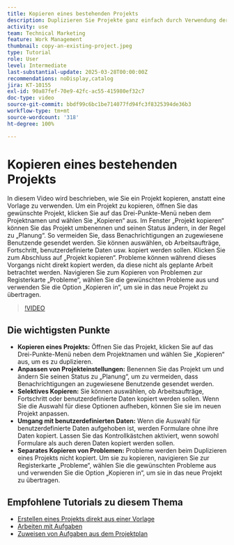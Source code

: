 ```yaml
---
title: Kopieren eines bestehenden Projekts
description: Duplizieren Sie Projekte ganz einfach durch Verwendung der Option „Kopieren“ im Drei-Punkte-Menü, Umbenennen und Festlegen des Status auf „Planung“, Kopieren benutzerdefinierter Daten und Formulare und separates Übertragen von Problemen über die Registerkarte „Probleme“ für maßgeschneiderte Projekt-Setups.
activity: use
team: Technical Marketing
feature: Work Management
thumbnail: copy-an-existing-project.jpeg
type: Tutorial
role: User
level: Intermediate
last-substantial-update: 2025-03-28T00:00:00Z
recommendations: noDisplay,catalog
jira: KT-10155
exl-id: 90a87fef-70e9-42fc-ac55-415980ef32c7
doc-type: video
source-git-commit: bbdf99c6bc1be714077fd94fc3f8325394de36b3
workflow-type: tm+mt
source-wordcount: '318'
ht-degree: 100%

---
```


# Kopieren eines bestehenden Projekts

In diesem Video wird beschrieben, wie Sie ein Projekt kopieren, anstatt eine Vorlage zu verwenden. Um ein Projekt zu kopieren, öffnen Sie das gewünschte Projekt, klicken Sie auf das Drei-Punkte-Menü neben dem Projektnamen und wählen Sie „Kopieren“ aus.  Im Fenster „Projekt kopieren“ können Sie das Projekt umbenennen und seinen Status ändern, in der Regel zu „Planung“. So vermeiden Sie, dass Benachrichtigungen an zugewiesene Benutzende gesendet werden. Sie können auswählen, ob Arbeitsaufträge, Fortschritt, benutzerdefinierte Daten usw. kopiert werden sollen. Klicken Sie zum Abschluss auf „Projekt kopieren“.
Probleme können während dieses Vorgangs nicht direkt kopiert werden, da diese nicht als geplante Arbeit betrachtet werden. Navigieren Sie zum Kopieren von Problemen zur Registerkarte „Probleme“, wählen Sie die gewünschten Probleme aus und verwenden Sie die Option „Kopieren in“, um sie in das neue Projekt zu übertragen. 


>[!VIDEO](https://video.tv.adobe.com/v/3456047/?quality=12&learn=on&enablevpops=1&captions=ger)

## Die wichtigsten Punkte

* **Kopieren eines Projekts:** Öffnen Sie das Projekt, klicken Sie auf das Drei-Punkte-Menü neben dem Projektnamen und wählen Sie „Kopieren“ aus, um es zu duplizieren. 
* **Anpassen von Projekteinstellungen:** Benennen Sie das Projekt um und ändern Sie seinen Status zu „Planung“, um zu vermeiden, dass Benachrichtigungen an zugewiesene Benutzende gesendet werden.
* **Selektives Kopieren:** Sie können auswählen, ob Arbeitsaufträge, Fortschritt oder benutzerdefinierte Daten kopiert werden sollen. Wenn Sie die Auswahl für diese Optionen aufheben, können Sie sie im neuen Projekt anpassen.
* **Umgang mit benutzerdefinierten Daten:** Wenn die Auswahl für benutzerdefinierte Daten aufgehoben ist, werden Formulare ohne ihre Daten kopiert. Lassen Sie das Kontrollkästchen aktiviert, wenn sowohl Formulare als auch deren Daten kopiert werden sollen. 
* **Separates Kopieren von Problemen:** Probleme werden beim Duplizieren eines Projekts nicht kopiert. Um sie zu kopieren, navigieren Sie zur Registerkarte „Probleme“, wählen Sie die gewünschten Probleme aus und verwenden Sie die Option „Kopieren in“, um sie in das neue Projekt zu übertragen. 


## Empfohlene Tutorials zu diesem Thema

* [Erstellen eines Projekts direkt aus einer Vorlage](/help/manage-work/create-and-manage-project-templates/create-a-project-directly-from-a-template.md)
* [Arbeiten mit Aufgaben](/help/manage-work/tasks/work-with-tasks.md)
* [Zuweisen von Aufgaben aus dem Projektplan](/help/manage-work/tasks/assign-tasks-from-the-project-plan.md)
